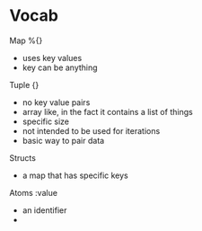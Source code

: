 # Vocab

Map %{}
  - uses key values
  - key can be anything

Tuple {}
  - no key value pairs
  - array like, in the fact it contains a list of things
  - specific size
  - not intended to be used for iterations
  - basic way to pair data


Structs
  - a map that has specific keys

Atoms :value
  - an identifier
  - 
